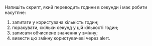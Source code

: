 Напишіть скрипт, який переводить години в секунди і має робити насутпне:

1. запитати у користувача кількість годин;
2. порахувати, скільки секунд у цій кількості годин;
3. записати обчислене значення у змінну;
4. вивести цю змінну користувачеві через alert.